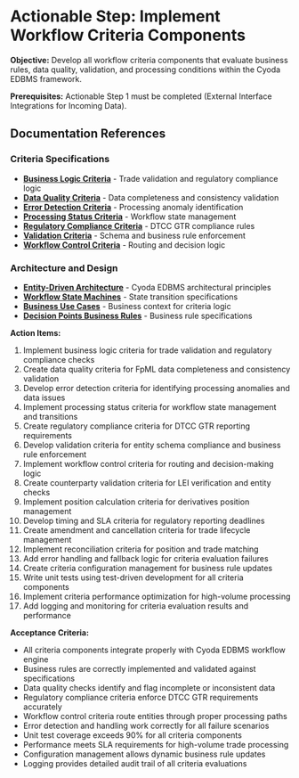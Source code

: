 # Actionable Step: Implement Workflow Criteria Components

**Objective:** Develop all workflow criteria components that evaluate business rules, data quality, validation, and processing conditions within the Cyoda EDBMS framework.

**Prerequisites:** Actionable Step 1 must be completed (External Interface Integrations for Incoming Data).

## Documentation References

### Criteria Specifications
- **[Business Logic Criteria](../../docs/content/System-Specification/functional-specifications/criteria/business-logic-criteria/)** - Trade validation and regulatory compliance logic
- **[Data Quality Criteria](../../docs/content/System-Specification/functional-specifications/criteria/data-quality-criteria/)** - Data completeness and consistency validation
- **[Error Detection Criteria](../../docs/content/System-Specification/functional-specifications/criteria/error-detection-criteria/)** - Processing anomaly identification
- **[Processing Status Criteria](../../docs/content/System-Specification/functional-specifications/criteria/processing-status-criteria/)** - Workflow state management
- **[Regulatory Compliance Criteria](../../docs/content/System-Specification/functional-specifications/criteria/regulatory-compliance-criteria/)** - DTCC GTR compliance rules
- **[Validation Criteria](../../docs/content/System-Specification/functional-specifications/criteria/validation-criteria/)** - Schema and business rule enforcement
- **[Workflow Control Criteria](../../docs/content/System-Specification/functional-specifications/criteria/workflow-control-criteria/)** - Routing and decision logic

### Architecture and Design
- **[Entity-Driven Architecture](../../docs/content/System-Specification/architecture/entity-driven-architecture.md)** - Cyoda EDBMS architectural principles
- **[Workflow State Machines](../../docs/content/System-Specification/workflows/workflow-state-machines.md)** - State transition specifications
- **[Business Use Cases](../../docs/content/System-Specification/business/business-use-cases.md)** - Business context for criteria logic
- **[Decision Points Business Rules](../../docs/content/System-Specification/business/decision-points-business-rules.md)** - Business rule specifications

**Action Items:**
1. Implement business logic criteria for trade validation and regulatory compliance checks
2. Create data quality criteria for FpML data completeness and consistency validation
3. Develop error detection criteria for identifying processing anomalies and data issues
4. Implement processing status criteria for workflow state management and transitions
5. Create regulatory compliance criteria for DTCC GTR reporting requirements
6. Develop validation criteria for entity schema compliance and business rule enforcement
7. Implement workflow control criteria for routing and decision-making logic
8. Create counterparty validation criteria for LEI verification and entity checks
9. Implement position calculation criteria for derivatives position management
10. Develop timing and SLA criteria for regulatory reporting deadlines
11. Create amendment and cancellation criteria for trade lifecycle management
12. Implement reconciliation criteria for position and trade matching
13. Add error handling and fallback logic for criteria evaluation failures
14. Create criteria configuration management for business rule updates
15. Write unit tests using test-driven development for all criteria components
16. Implement criteria performance optimization for high-volume processing
17. Add logging and monitoring for criteria evaluation results and performance

**Acceptance Criteria:**
- All criteria components integrate properly with Cyoda EDBMS workflow engine
- Business rules are correctly implemented and validated against specifications
- Data quality checks identify and flag incomplete or inconsistent data
- Regulatory compliance criteria enforce DTCC GTR requirements accurately
- Workflow control criteria route entities through proper processing paths
- Error detection and handling work correctly for all failure scenarios
- Unit test coverage exceeds 90% for all criteria components
- Performance meets SLA requirements for high-volume trade processing
- Configuration management allows dynamic business rule updates
- Logging provides detailed audit trail of all criteria evaluations
